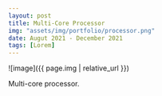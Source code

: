 ```yaml
---
layout: post
title: Multi-Core Processor
img: "assets/img/portfolio/processor.png"
date: Augut 2021 - December 2021
tags: [Lorem]
---
```


![image]({{ page.img | relative_url }})

Multi-core processor.

